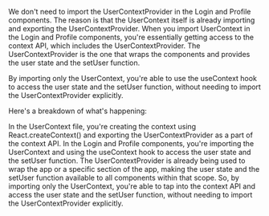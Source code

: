 We don't need to import the UserContextProvider in the Login and Profile components. The reason is that the UserContext itself is already importing and exporting the UserContextProvider.
When you import UserContext in the Login and Profile components, you're essentially getting access to the context API, which includes the UserContextProvider. The UserContextProvider is the one that wraps the components and provides the user state and the setUser function.

By importing only the UserContext, you're able to use the useContext hook to access the user state and the setUser function, without needing to import the UserContextProvider explicitly.

Here's a breakdown of what's happening:

In the UserContext file, you're creating the context using React.createContext() and exporting the UserContextProvider as a part of the context API.
In the Login and Profile components, you're importing the UserContext and using the useContext hook to access the user state and the setUser function.
The UserContextProvider is already being used to wrap the app or a specific section of the app, making the user state and the setUser function available to all components within that scope.
So, by importing only the UserContext, you're able to tap into the context API and access the user state and the setUser function, without needing to import the UserContextProvider explicitly.
